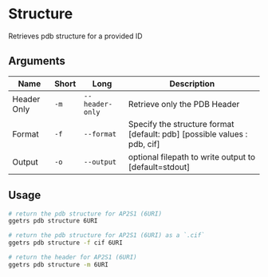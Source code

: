 # Structure

Retrieves pdb structure for a provided ID

## Arguments

| Name | Short | Long | Description |
|------|-------|------|-------------|
| Header Only | `-m` | `--header-only` | Retrieve only the PDB Header |
| Format | `-f` | `--format` | Specify the structure format [default: pdb] [possible values : pdb, cif] |
| Output | `-o` | `--output` | optional filepath to write output to [default=stdout] |

## Usage

```bash
# return the pdb structure for AP2S1 (6URI)
ggetrs pdb structure 6URI

# return the pdb structure for AP2S1 (6URI) as a `.cif`
ggetrs pdb structure -f cif 6URI

# return the header for AP2S1 (6URI)
ggetrs pdb structure -m 6URI
```
